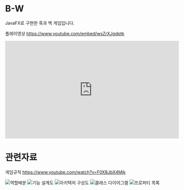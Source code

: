 # B-W
JavaFX로 구현한 흑과 백 게임입니다.

플레이영상 https://www.youtube.com/embed/wsZrXJgdptk

<iframe width="560" height="315" src="https://www.youtube.com/embed/wsZrXJgdptk" frameborder="0" allow="accelerometer; autoplay; encrypted-media; gyroscope; picture-in-picture" allowfullscreen></iframe>

# 관련자료

게임규칙 https://www.youtube.com/watch?v=F0X8JbX4Mjk

![역할배분](https://user-images.githubusercontent.com/11497518/63837053-b38aea80-c9b5-11e9-818c-7c39d7996c5c.png)
![기능 설계도](https://user-images.githubusercontent.com/11497518/63837036-ad950980-c9b5-11e9-974a-d9bbc7d9c2bb.png)
![아키텍처 구성도](https://user-images.githubusercontent.com/11497518/63837041-af5ecd00-c9b5-11e9-9473-95f7ce0526ed.png)
![클래스 다이어그램](https://user-images.githubusercontent.com/11497518/63837068-ba196200-c9b5-11e9-8ffb-273a6d7c5fe8.png)
![프로퍼티 목록](https://user-images.githubusercontent.com/11497518/63837071-bb4a8f00-c9b5-11e9-82b1-7c6cfed958f2.png)
